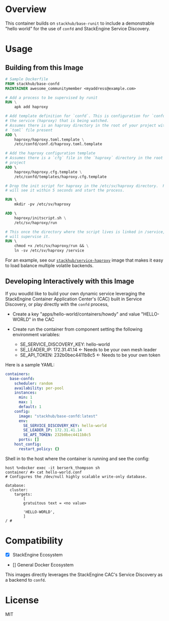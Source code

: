 # Overview

This container builds on `stackhub/base-runit` to include a demonstrable 
"hello world" for the use of `confd` and StackEngine Service Discovery.

# Usage

## Building from this Image

```Dockerfile
# Sample Dockerfile
FROM stackhub/base-confd
MAINTAINER awesome_communitymember <myaddress@example.com>

# Add a process to be supervised by runit
RUN \
    apk add haproxy

# Add template definition for `confd`. This is configuration for `confd`, not
# the service (haproxy) that is being watched.
# Assumes there is an haproxy directory in the root of your project with the
# `toml` file present
ADD \  
    haproxy/haproxy.toml.template \
    /etc/confd/conf.d/haproxy.toml.template

# Add the haproxy configuration template
# Assumes there is a `cfg` file in the `haproxy` directory in the root of your 
# project
ADD \  
    haproxy/haproxy.cfg.template \
    /etc/confd/templates/haproxy.cfg.template

# Drop the init script for haproxy in the /etc/sv/haproxy directory.  Runit
# will see it within 5 seconds and start the process.

RUN \  
    mkdir -pv /etc/sv/haproxy 

ADD \
    haproxy/initscript.sh \
    /etc/sv/haproxy/run

# This once the directory where the script lives is linked in /service, runit 
# will supervise it.
RUN \ 
    chmod +x /etc/sv/haproxy/run && \
    ln -sv /etc/sv/haproxy /service
```

For an example, see our
[`stackhub/service-haproxy`](https://github.com/stackhub/service-haproxy/blob/master/Dockerfile)
image that makes it easy to load balance multiple volatile backends.

## Developing Interactively with this Image

If you woudld like to build your own dynamic service leveraging the
StackEngine Container Application Center's (CAC) built in Service Discovery, or play
directly with the `confd` process, 

* Create a key "apps/hello-world/containers/howdy" and value "HELLO-WORLD" 
  in the CAC
* Create run the container from component setting the following environment 
  variables:

  * SE_SERVICE_DISCOVERY_KEY: hello-world
  * SE_LEADER_IP: 172.31.41.14 <- Needs to be your own mesh leader
  * SE_API_TOKEN: 232b0bec4411b8c5 <- Needs to be your own token

Here is a sample YAML:

```YAML
containers:
  base-confd:
    scheduler: random
    availability: per-pool
    instances:
      min: 1
      max: 1
      default: 1
    config:
      image: "stackhub/base-confd:latest"
      env:
        SE_SERVICE_DISCOVERY_KEY: hello-world
        SE_LEADER_IP: 172.31.41.14
        SE_API_TOKEN: 232b0bec4411b8c5
      ports: []
    host_config:
      restart_policy: {}
```

Shell in to the host where the container is running and see the config:

```
host %>docker exec -it berserk_thompson sh
container/ #> cat hello-world.conf 
# Configures the /dev/null highly scalable write-only database.

database:
  cluster:
    targets: 
        [ 
        gratuitous text = <no value>
        
        'HELLO-WORLD',
        ]
/ # 
```

# Compatibility 

* [x] StackEngine Ecosystem
* [] General Docker Ecosystem

This images directly leverages the StackEngine CAC's Service Discovery 
as a backend to `confd`.

# License

MIT